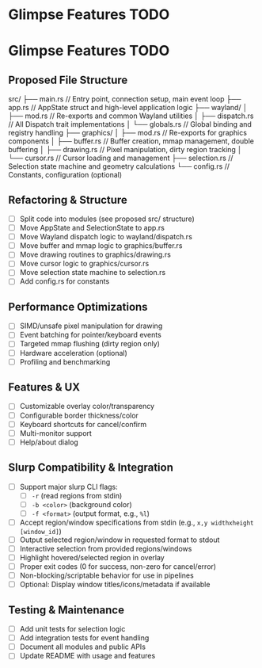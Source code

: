 # Glimpse Features TODO

# Glimpse Features TODO

## Proposed File Structure

src/
├── main.rs              // Entry point, connection setup, main event loop
├── app.rs               // AppState struct and high-level application logic
├── wayland/
│   ├── mod.rs           // Re-exports and common Wayland utilities
│   ├── dispatch.rs      // All Dispatch trait implementations
│   └── globals.rs       // Global binding and registry handling
├── graphics/
│   ├── mod.rs           // Re-exports for graphics components
│   ├── buffer.rs        // Buffer creation, mmap management, double buffering
│   ├── drawing.rs       // Pixel manipulation, dirty region tracking
│   └── cursor.rs        // Cursor loading and management
├── selection.rs         // Selection state machine and geometry calculations
└── config.rs            // Constants, configuration (optional)

## Refactoring & Structure
- [ ] Split code into modules (see proposed src/ structure)
- [ ] Move AppState and SelectionState to app.rs
- [ ] Move Wayland dispatch logic to wayland/dispatch.rs
- [ ] Move buffer and mmap logic to graphics/buffer.rs
- [ ] Move drawing routines to graphics/drawing.rs
- [ ] Move cursor logic to graphics/cursor.rs
- [ ] Move selection state machine to selection.rs
- [ ] Add config.rs for constants

## Performance Optimizations
- [ ] SIMD/unsafe pixel manipulation for drawing
- [ ] Event batching for pointer/keyboard events
- [ ] Targeted mmap flushing (dirty region only)
- [ ] Hardware acceleration (optional)
- [ ] Profiling and benchmarking

## Features & UX
- [ ] Customizable overlay color/transparency
- [ ] Configurable border thickness/color
- [ ] Keyboard shortcuts for cancel/confirm
- [ ] Multi-monitor support
- [ ] Help/about dialog

## Slurp Compatibility & Integration
- [ ] Support major slurp CLI flags:
    - [ ] `-r` (read regions from stdin)
    - [ ] `-b <color>` (background color)
    - [ ] `-f <format>` (output format, e.g., `%l`)
- [ ] Accept region/window specifications from stdin (e.g., `x,y widthxheight [window_id]`)
- [ ] Output selected region/window in requested format to stdout
- [ ] Interactive selection from provided regions/windows
- [ ] Highlight hovered/selected region in overlay
- [ ] Proper exit codes (0 for success, non-zero for cancel/error)
- [ ] Non-blocking/scriptable behavior for use in pipelines
- [ ] Optional: Display window titles/icons/metadata if available

## Testing & Maintenance
- [ ] Add unit tests for selection logic
- [ ] Add integration tests for event handling
- [ ] Document all modules and public APIs
- [ ] Update README with usage and features
